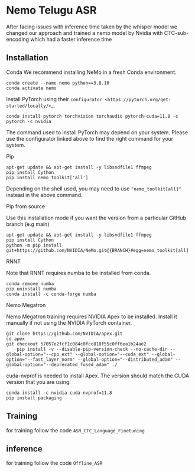 # Nemo Telugu ASR

After facing issues with inference time taken by the whisper model we changed our approach and trained a nemo model by Nvidia with CTC-sub-encoding which had a faster inference time

Installation
------------

Conda
We recommend installing NeMo in a fresh Conda environment.
~~~
conda create --name nemo python==3.8.10
conda activate nemo
~~~

Install PyTorch using their `configurator <https://pytorch.org/get-started/locally/>`_.
~~~
conda install pytorch torchvision torchaudio pytorch-cuda=11.8 -c pytorch -c nvidia
~~~
The command used to install PyTorch may depend on your system. Please use the configurator linked above to find the right command for your system.

Pip
~~~
apt-get update && apt-get install -y libsndfile1 ffmpeg
pip install Cython
pip install nemo_toolkit['all']
~~~

Depending on the shell used, you may need to use ``"nemo_toolkit[all]"`` instead in the above command.

Pip from source

Use this installation mode if you want the version from a particular GitHub branch (e.g main)
~~~
apt-get update && apt-get install -y libsndfile1 ffmpeg
pip install Cython
python -m pip install git+https://github.com/NVIDIA/NeMo.git@{BRANCH}#egg=nemo_toolkit[all]
~~~

RNNT

Note that RNNT requires numba to be installed from conda.
~~~
conda remove numba
pip uninstall numba
conda install -c conda-forge numba
~~~
Nemo Megatron

Nemo Megatron training requires NVIDIA Apex to be installed.
Install it manually if not using the NVIDIA PyTorch container.
~~~
git clone https://github.com/NVIDIA/apex.git
cd apex
git checkout 57057e2fcf1c084c0fcc818f55c0ff6ea1b24ae2
    pip install -v --disable-pip-version-check --no-cache-dir --global-option="--cpp_ext" --global-option="--cuda_ext" --global-option="--fast_layer_norm" --global-option="--distributed_adam" --global-option="--deprecated_fused_adam" ./
~~~

cuda-nvprof is needed to install Apex. The version should match the CUDA version that you are using:
~~~
conda install -c nvidia cuda-nvprof=11.8
pip install packaging
~~~

## Training
for training follow the code 
`ASR_CTC_Language_Finetuning`

## inference
for training follow the code 
`Offline_ASR`